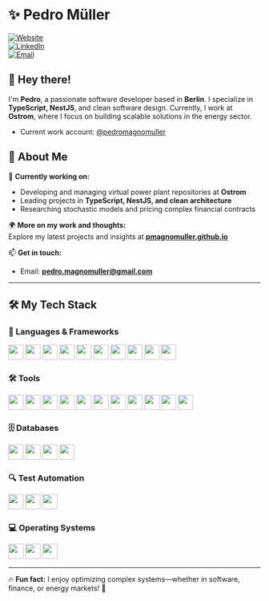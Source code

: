 # ✨ Pedro Müller  

[![Website](https://img.shields.io/badge/Website-Pedro%20Müller-blue?style=flat-square&logo=Google-Chrome&logoColor=white)](https://pmagnomuller.github.io/)  
[![LinkedIn](https://img.shields.io/badge/LinkedIn-Pedro%20Müller-blue?style=flat-square&logo=linkedin)](https://www.linkedin.com/in/your-profile/)  
[![Email](https://img.shields.io/badge/Email-pedro.magnomuller@gmail.com-red?style=flat-square&logo=gmail)](mailto:pedro.magnomuller@gmail.com)  

## 👋 Hey there!  
I'm **Pedro**, a passionate software developer based in **Berlin**. I specialize in **TypeScript, NestJS**, and clean software design. Currently, I work at **Ostrom**, where I focus on building scalable solutions in the energy sector.  

- Current work account: [@pedromagnomuller](https://github.com/pedromagnomuller)

## 🚀 About Me  

🔭 **Currently working on:**  
- Developing and managing virtual power plant repositories at **Ostrom**  
- Leading projects in **TypeScript, NestJS, and clean architecture**  
- Researching stochastic models and pricing complex financial contracts  

🌍 **More on my work and thoughts:**  
Explore my latest projects and insights at **[pmagnomuller.github.io](https://pmagnomuller.github.io/)**  

📫 **Get in touch:**  
- Email: **[pedro.magnomuller@gmail.com](mailto:pedro.magnomuller@gmail.com)**  

---

## 🛠 My Tech Stack  

### 🚀 Languages & Frameworks  
<p align="left">
  <img height="30" src="https://cdn.jsdelivr.net/gh/devicons/devicon/icons/nodejs/nodejs-plain.svg">
  <img height="30" src="https://cdn.jsdelivr.net/gh/devicons/devicon/icons/javascript/javascript-plain.svg">
  <img height="30" src="https://cdn.jsdelivr.net/gh/devicons/devicon/icons/typescript/typescript-plain.svg">
  <img height="30" src="https://cdn.jsdelivr.net/gh/devicons/devicon/icons/python/python-original.svg">
  <img height="30" src="https://cdn.jsdelivr.net/gh/devicons/devicon/icons/nestjs/nestjs-plain.svg">
  <img height="30" src="https://cdn.jsdelivr.net/gh/devicons/devicon/icons/express/express-original.svg">
  <img height="30" src="https://cdn.jsdelivr.net/gh/devicons/devicon/icons/flask/flask-original.svg">
  <img height="30" src="https://cdn.jsdelivr.net/gh/devicons/devicon/icons/angularjs/angularjs-original.svg">
  <img height="30" src="https://cdn.jsdelivr.net/gh/devicons/devicon/icons/bootstrap/bootstrap-original.svg">
  <img height="30" src="https://cdn.jsdelivr.net/gh/devicons/devicon/icons/css3/css3-original.svg">
</p>

### 🛠 Tools  
<p align="left">
  <img height="30" src="https://cdn.jsdelivr.net/gh/devicons/devicon/icons/amazonwebservices/amazonwebservices-plain-wordmark.svg">
  <img height="30" src="https://cdn.jsdelivr.net/gh/devicons/devicon/icons/azure/azure-plain-wordmark.svg">
  <img height="30" src="https://cdn.jsdelivr.net/gh/devicons/devicon/icons/github/github-original.svg">
  <img height="30" src="https://cdn.jsdelivr.net/gh/devicons/devicon/icons/gitlab/gitlab-original.svg">
  <img height="30" src="https://cdn.jsdelivr.net/gh/devicons/devicon/icons/vscode/vscode-original.svg">
  <img height="30" src="https://cdn.jsdelivr.net/gh/devicons/devicon/icons/git/git-original.svg">
  <img height="30" src="https://cdn.jsdelivr.net/gh/devicons/devicon/icons/jira/jira-original.svg">
  <img height="30" src="https://cdn.jsdelivr.net/gh/devicons/devicon/icons/npm/npm-original-wordmark.svg">
  <img height="30" src="https://cdn.jsdelivr.net/gh/devicons/devicon/icons/yarn/yarn-original.svg">
  <img height="30" src="https://cdn.jsdelivr.net/gh/devicons/devicon/icons/slack/slack-plain.svg">
  <img height="30" src="https://cdn.jsdelivr.net/gh/devicons/devicon/icons/eslint/eslint-original.svg">
</p>

### 🗄 Databases  
<p align="left">
  <img height="30" src="https://cdn.jsdelivr.net/gh/devicons/devicon/icons/mysql/mysql-plain.svg">
  <img height="30" src="https://cdn.jsdelivr.net/gh/devicons/devicon/icons/postgres/postgres-plain.svg">
  <img height="30" src="https://cdn.jsdelivr.net/gh/devicons/devicon/icons/mongodb/mongodb-plain.svg">
  <img height="30" src="https://cdn.jsdelivr.net/gh/devicons/devicon/icons/redis/redis-original.svg">
</p>

### 🔍 Test Automation  
<p align="left">
  <img height="30" src="https://cdn.jsdelivr.net/gh/devicons/devicon/icons/jest/jest-plain.svg">
  <img height="30" src="https://cdn.jsdelivr.net/gh/devicons/devicon/icons/mocha/mocha-plain.svg">
  <img height="30" src="https://cdn.jsdelivr.net/gh/devicons/devicon/icons/pytest/pytest-original.svg">
</p>

### 💻 Operating Systems  
<p align="left">
  <img height="30" src="https://cdn.jsdelivr.net/gh/devicons/devicon/icons/apple/apple-original.svg">
  <img height="30" src="https://cdn.jsdelivr.net/gh/devicons/devicon/icons/windows/windows-original.svg">
  <img height="30" src="https://cdn.jsdelivr.net/gh/devicons/devicon/icons/linux/linux-original.svg">
</p>

---

🔥 **Fun fact:** I enjoy optimizing complex systems—whether in software, finance, or energy markets! 🚀  
